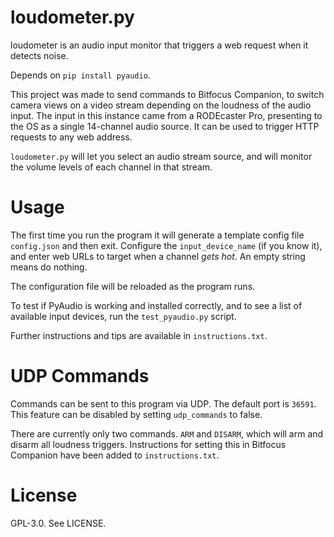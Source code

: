 # loudometer.py

loudometer is an audio input monitor that triggers a web request when it detects noise.

Depends on `pip install pyaudio`.

This project was made to send commands to Bitfocus Companion, to switch camera views on a video stream depending on the loudness of the audio input. The input in this instance came from a RODEcaster Pro, presenting to the OS as a single 14-channel audio source. It can be used to trigger HTTP requests to any web address.

`loudometer.py` will let you select an audio stream source, and will monitor the volume levels of each channel in that stream.

# Usage

The first time you run the program it will generate a template config file `config.json` and then exit. Configure the `input_device_name` (if you know it), and enter web URLs to target when a channel *gets hot*. An empty string means do nothing.

The configuration file will be reloaded as the program runs.

To test if PyAudio is working and installed correctly, and to see a list of available input devices, run the `test_pyaudio.py` script.

Further instructions and tips are available in `instructions.txt`.

# UDP Commands

Commands can be sent to this program via UDP. The default port is `36591`. This feature can be disabled by setting `udp_commands` to false.

There are currently only two commands. `ARM` and `DISARM`, which will arm and disarm all loudness triggers. Instructions for setting this in Bitfocus Companion have been added to `instructions.txt`.

# License

GPL-3.0. See LICENSE.